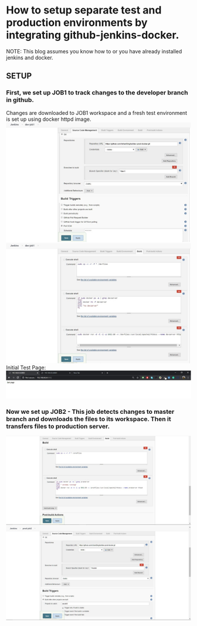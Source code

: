 # How to setup separate test and production environments by integrating github-jenkins-docker.

NOTE: This blog assumes you know how to or you have already installed jenkins and docker.

## SETUP

### First, we set up JOB1 to track changes to the developer branch in github.
Changes are downloaded to JOB1 workspace and a fresh test environment is set up using docker httpd image.
![Job1 config](/images/2.jpg)
![Job1 config](/images/3.jpg)
Initial Test Page:
![Dev server init](/images/1.jpg)


### Now we set up JOB2 - This job detects changes to master branch and downloads the files to its workspace. Then it transfers files to production server.
![Job1 config](/images/5.jpg)
![Job1 config](/images/6.jpg)
